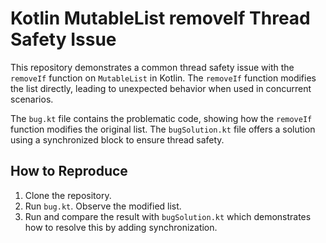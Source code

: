 # Kotlin MutableList removeIf Thread Safety Issue

This repository demonstrates a common thread safety issue with the `removeIf` function on `MutableList` in Kotlin.  The `removeIf` function modifies the list directly, leading to unexpected behavior when used in concurrent scenarios.

The `bug.kt` file contains the problematic code, showing how the `removeIf` function modifies the original list.  The `bugSolution.kt` file offers a solution using a synchronized block to ensure thread safety.

## How to Reproduce

1. Clone the repository.
2. Run `bug.kt`. Observe the modified list.
3. Run and compare the result with `bugSolution.kt` which demonstrates how to resolve this by adding synchronization.